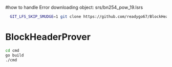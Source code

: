 #how to handle Error downloading object: srs/bn254_pow_19.lsrs
```sh
  GIT_LFS_SKIP_SMUDGE=1 git clone https://github.com/readygo67/BlockHeaderProver-Gnark.git
```


# BlockHeaderProver

```sh
cd cmd
go build
./cmd 
```
